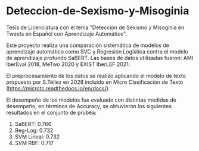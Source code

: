 # Deteccion-de-Sexismo-y-Misoginia
Tesis de Licenciatura con el tema "Detección de Sexismo y Misoginia en Tweets en Español con Aprendizaje Automático".

Este proyecto realiza una comparación sistemática de modelos de aprendizaje automático como SVC y Regresión Logística contra el modelo de aprendizaje profundo SaBERT.
Las bases de datos utilizadas fueron: AMI IberEval 2018, MeTwo 2020 y EXIST IberLEF 2021.

El preprocesamiento de los datos se realizó aplicando el modelo de texto propuesto por S.Téllez en 2028 incluido en Micro Clasificación de Texto (https://microtc.readthedocs.io/en/docs/).

El desempeño de los modelos fue evaluado con distintas medidas de desempeño; en términos de Accuracy, se obtuvieron los siguientes resultados en el conjunto de prubea:

1. SaBERT: 0.766
2. Reg-Log: 0.732
2. SVM Lineal: 0.732
4. SVM RBF: 0.717
